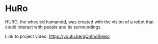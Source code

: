 # HuRo
HURO, the wheeled humanoid, was created with the vision of a robot that could interact with people and its surroundings.

Link to project video: https://youtu.be/gQnIhoBlewo
